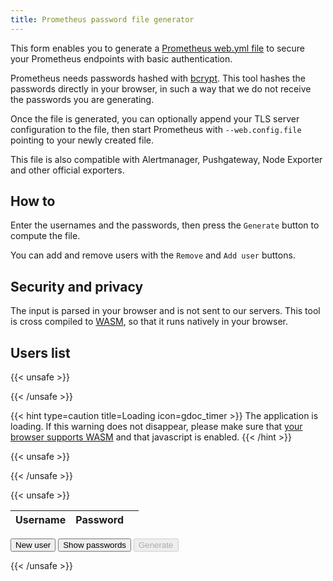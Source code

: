 ```yaml
---
title: Prometheus password file generator
---
```


This form enables you to generate a [Prometheus web.yml
file](https://prometheus.io/docs/prometheus/latest/configuration/https/) to
secure your Prometheus endpoints with basic authentication.

Prometheus needs passwords hashed with [bcrypt](https://en.wikipedia.org/wiki/Bcrypt).
This tool hashes the passwords directly in your browser, in such a way that we
do not receive the passwords you are generating.

Once the file is generated, you can optionally append your TLS server
configuration to the file, then start Prometheus with `--web.config.file`
pointing to your newly created file.

This file is also compatible with Alertmanager, Pushgateway, Node Exporter and
other official exporters.

## How to

Enter the usernames and the passwords, then press the `Generate` button to
compute the file.

You can add and remove users with the `Remove` and `Add user` buttons.


## Security and privacy

The input is parsed in your browser and is not sent to our servers. This tool is
cross compiled to [WASM](https://webassembly.org/), so that it runs natively in
your browser.

## Users list

{{< unsafe >}}
<div id="loadingWarning">
{{< /unsafe >}}

{{< hint type=caution title=Loading icon=gdoc_timer >}}
The application is loading. If this warning does not disappear, please make sure
that [your browser supports WASM](https://caniuse.com/wasm) and that javascript
is enabled.
{{< /hint >}}

{{< unsafe >}}
</div>
{{< /unsafe >}}

{{< unsafe >}}
<script src="/wasm_exec.js"></script>

<script>
if (!WebAssembly.instantiateStreaming) {
    // polyfill
    WebAssembly.instantiateStreaming = async (resp, importObject) => {
        const source = await (await resp).arrayBuffer();
        return await WebAssembly.instantiate(source, importObject);
    };
}

const go = new Go();
WebAssembly.instantiateStreaming(fetch("/pwgen.wasm"),
        go.importObject).then((result) => {
           go.run(result.instance);
});

addUser = function(){
    tb = document.getElementById('usersTable');
    newRow = tb.getElementsByTagName('tbody')[0].insertRow();
     t1=newRow.insertCell();
     t1.innerHTML='<input type="text" name="username" placeholder="username">';
     t1.setAttribute("label","Username");
     t1.setAttribute("class","flext");
     t2=newRow.insertCell();
     t2.innerHTML='<input type="password" name="password" placeholder="password">';
     t2.setAttribute("label","Password");
     t2.setAttribute("class","flext");
     t3=newRow.insertCell();
     t3.innerHTML='<input type="button" value="Remove" onclick="removeUser(this)">';
};

switchViz = function(t){
    pw = document.querySelectorAll('[name="password"]');
    for (i = 0; i < pw.length; ++i) {
        if (pw[i].type === "password") {
            t.innerHTML="Hide passwords";
            pw[i].type = "text";
        } else {
            t.innerHTML="Show passwords";
            pw[i].type = "password";
        }
    }
};

removeUser = function(t) {
    var p = t.parentNode.parentNode;
    p.parentNode.removeChild(p);
};

</script>

<table class="flext" id="usersTable">
<thead>
<tr>
<th>Username</th>
<th>Password</th>
<th></th>
</tr>
</thead>
<tbody>
</tbody>
</table>

<button onClick="addUser();" id="addUserButton">New user</button>
<button onClick="switchViz(this);" id="switchViz">Show passwords</button>
<button onClick="generateUsers();" id="runButton" disabled>Generate</button>
<div id="resultDiv"></div>
{{< /unsafe >}}

